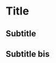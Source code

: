 <script src="https://gist.github.com/joshbode/491ad0e678d456ea8ddc.js"></script>
<td>

# Title

<script src="https://gist.github.com/joshbode/491ad0e678d456ea8ddc.js"></script>

## Subtitle

## Subtitle bis

